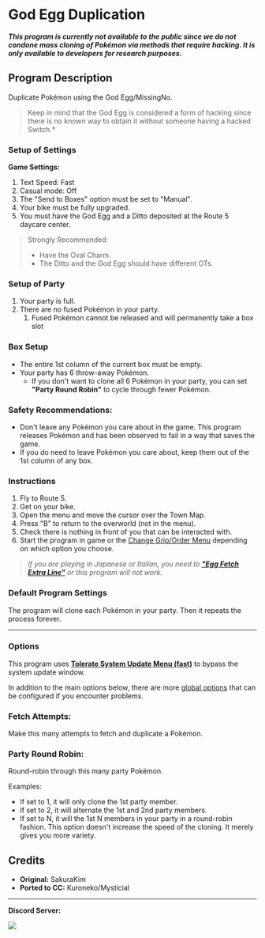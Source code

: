 # God Egg Duplication

***This program is currently not available to the public since we do not condone mass cloning of Pokémon via methods that require hacking. It is only available to developers for research purposes.***

## Program Description

Duplicate Pokémon using the God Egg/MissingNo.

> Keep in mind that the God Egg is considered a form of hacking since there is no known way to obtain it without someone having a hacked Switch.*


### Setup of Settings

**Game Settings:**

1. Text Speed: Fast
2. Casual mode: Off
3. The "Send to Boxes" option must be set to "Manual".
4. Your bike must be fully upgraded.
5. You must have the God Egg and a Ditto deposited at the Route 5 daycare center.

> Strongly Recommended:
> - Have the Oval Charm.
> - The Ditto and the God Egg should have different OTs.

### Setup of Party

1. Your party is full.
2. There are no fused Pokémon in your party.
    1. Fused Pokémon cannot be released and will permanently take a box slot

### Box Setup

- The entire 1st column of the current box must be empty.
- Your party has 6 throw-away Pokémon.
    - If you don't want to clone all 6 Pokémon in your party, you can set **"Party Round Robin"** to cycle through fewer Pokémon.

### Safety Recommendations:

- Don't leave any Pokémon you care about in the game. This program releases Pokémon and has been observed to fail in a way that saves the game.
- If you do need to leave Pokémon you care about, keep them out of the 1st column of any box.

### Instructions

1. Fly to Route 5.
2. Get on your bike.
3. Open the menu and move the cursor over the Town Map.
4. Press "B" to return to the overworld (not in the menu).
5. Check there is nothing in front of you that can be interacted with.
6. Start the program in game or the [Change Grip/Order Menu](https://github.com/PokemonAutomation/Microcontroller/blob/master/Wiki/Programs/NintendoSwitch/ChangeGripOrderMenu.md) depending on which option you choose.

> *If you are playing in Japanese or Italian, you need to [**"Egg Fetch Extra Line"**](PokemonSettings.md#egg-fetch-extra-line) or this program will not work.*

### Default Program Settings

The program will clone each Pokémon in your party. Then it repeats the process forever.

***

### Options

This program uses [**Tolerate System Update Menu (fast)**](../NintendoSwitch/FrameworkSettings.md#tolerate-system-update-menu-fast) to bypass the system update window.

In addition to the main options below, there are more [global options](PokemonSettings.md) that can be configured if you encounter problems.

### Fetch Attempts:

Make this many attempts to fetch and duplicate a Pokémon.

### Party Round Robin:

Round-robin through this many party Pokémon.

Examples:

- If set to 1, it will only clone the 1st party member.
- If set to 2, it will alternate the 1st and 2nd party members.
- If set to N, it will the 1st N members in your party in a round-robin fashion.
This option doesn't increase the speed of the cloning. It merely gives you more variety.


## Credits

- **Original:** SakuraKim
- **Ported to CC:** Kuroneko/Mysticial


<hr>

**Discord Server:** 

[<img src="https://canary.discordapp.com/api/guilds/695809740428673034/widget.png?style=banner2">](https://discord.gg/cQ4gWxN)

